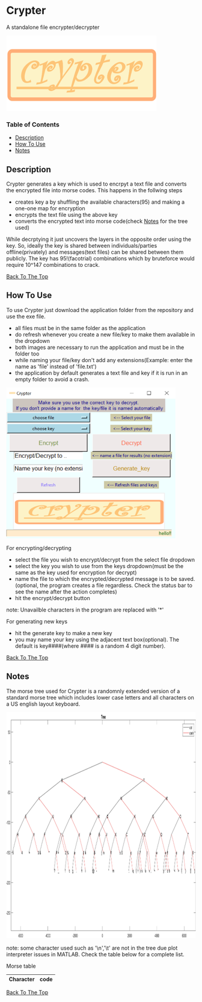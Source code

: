 # Crypter
A standalone file encrypter/decrypter 

<img src="https://github.com/vinaykrishna64/Crypter/blob/main/source_code/pics_for_readme/logo.png" width="400" height="200" />

### Table of Contents

- [Description](#description)
- [How To Use](#how-to-use)
- [Notes](#notes)


## Description
Crypter generates a key which is used to encrpyt a text file and converts the encrypted file into morse codes. This happens in the follwing steps
- creates key a by shuffling the available characters(95) and making a one-one map for encryption
- encrypts the text file using the above key
- converts the encrypted text into morse code(check [Notes](#notes) for the tree used)

While decrptying it just uncovers the layers in the opposite order using the key. So, ideally the key is shared between individuals/parties offline(privately) and messages(text files) can be shared between them publicly. The key has 95!(facotrial) combinations which by bruteforce would require 10^147 combinations to crack.

[Back To The Top](#Crypter)
## How To Use

To use Crypter just download the application folder from the repository and use the exe file.
- all files must be in the same folder as the application
- do refresh whenever you create a new file/key to make them available in the dropdown
- both images are necessary to run the application and must be in the folder too
- while naming your file/key don't add any extensions(Example: enter the name as 'file' instead of 'file.txt')
- the application by default generates a text file and key if it is run in an empty folder to avoid a crash.


<img src="https://github.com/vinaykrishna64/Crypter/blob/main/source_code/pics_for_readme/GUI.PNG" width="450" height="400" />

For encrypting/decrypting
- select the file you wish to encrypt/decrypt from the select file dropdown
- select the key you wish to use from the keys dropdown(must be the same as the key used for encryption for decrypt)
- name the file to which the encrypted/decrypted message is to be saved.(optional, the program creates a file regardless. Check the status bar to see the name after the action completes)
- hit the encrypt/decrypt button

note: Unavailble characters in the program are replaced with '*'

For generating new keys
- hit the generate key to make a new key
- you may name your key using the adjacent text box(optional). The default is key####(where #### is a random 4 digit number).

[Back To The Top](#Crypter)

## Notes

The morse tree used for Crypter is a randomnly extended version of a standard morse tree which includes lower case letters and all characters on a US english layout keyboard.

<img src="https://github.com/vinaykrishna64/Crypter/blob/main/source_code/pics_for_readme/Tree.jpg" width="800" height="600" />

note: some character used such as '\n','\t' are not in the tree due plot interpreter issues in MATLAB. Check the table below for a complete list.

Morse table

| Character | code |
| --------- | ---- |



[Back To The Top](#Crypter)

